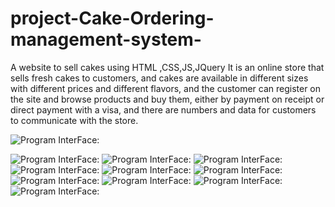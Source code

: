# project-Cake-Ordering-management-system-
A website to sell cakes using HTML ,CSS,JS,JQuery
It is an online store that sells fresh cakes to customers, and cakes are available in different sizes with different prices and different flavors,
and the customer can register on the site and browse products and buy them, either by payment on receipt or direct payment with a visa,
and there are numbers and data for customers to communicate with the store.

![	Program InterFace:](https://github.com/RdyhALzbydy/project-Cake-Ordering-management-system-/blob/4513481188d41c7610f3922bedef8f09ee633ea1/project(Cake%20Orderingmanagement%20system)/project(Cake%20Orderingmanagement%20system)/project_in/Images/%E2%80%8F%E2%80%8F%D9%84%D9%82%D8%B7%D8%A9%20%D8%A7%D9%84%D8%B4%D8%A7%D8%B4%D8%A9%20(9).png)

![	Program InterFace:](https://github.com/RdyhALzbydy/project-Cake-Ordering-management-system-/blob/1a513c7ba5e5bdf04a344795a85ec65a09091bb4/project(Cake%20Orderingmanagement%20system)/project(Cake%20Orderingmanagement%20system)/project_in/Images/%E2%80%8F%E2%80%8F%D9%84%D9%82%D8%B7%D8%A9%20%D8%A7%D9%84%D8%B4%D8%A7%D8%B4%D8%A9%20(10).png?raw=true) 
![	Program InterFace:](https://github.com/RdyhALzbydy/project-Cake-Ordering-management-system-/blob/1a513c7ba5e5bdf04a344795a85ec65a09091bb4/project(Cake%20Orderingmanagement%20system)/project(Cake%20Orderingmanagement%20system)/project_in/Images/%E2%80%8F%E2%80%8F%D9%84%D9%82%D8%B7%D8%A9%20%D8%A7%D9%84%D8%B4%D8%A7%D8%B4%D8%A9%20(11).png?raw=true) 
![	Program InterFace:](https://github.com/RdyhALzbydy/project-Cake-Ordering-management-system-/blob/1a513c7ba5e5bdf04a344795a85ec65a09091bb4/project(Cake%20Orderingmanagement%20system)/project(Cake%20Orderingmanagement%20system)/project_in/Images/%E2%80%8F%E2%80%8F%D9%84%D9%82%D8%B7%D8%A9%20%D8%A7%D9%84%D8%B4%D8%A7%D8%B4%D8%A9%20(12).png?raw=true) 
![	Program InterFace:](https://github.com/RdyhALzbydy/project-Cake-Ordering-management-system-/blob/1a513c7ba5e5bdf04a344795a85ec65a09091bb4/project(Cake%20Orderingmanagement%20system)/project(Cake%20Orderingmanagement%20system)/project_in/Images/%E2%80%8F%E2%80%8F%D9%84%D9%82%D8%B7%D8%A9%20%D8%A7%D9%84%D8%B4%D8%A7%D8%B4%D8%A9%20(13).png?raw=true) 
![	Program InterFace:](https://github.com/RdyhALzbydy/project-Cake-Ordering-management-system-/blob/1a513c7ba5e5bdf04a344795a85ec65a09091bb4/project(Cake%20Orderingmanagement%20system)/project(Cake%20Orderingmanagement%20system)/project_in/Images/%E2%80%8F%E2%80%8F%D9%84%D9%82%D8%B7%D8%A9%20%D8%A7%D9%84%D8%B4%D8%A7%D8%B4%D8%A9%20(14).png?raw=true) 
![	Program InterFace:](https://github.com/RdyhALzbydy/project-Cake-Ordering-management-system-/blob/1a513c7ba5e5bdf04a344795a85ec65a09091bb4/project(Cake%20Orderingmanagement%20system)/project(Cake%20Orderingmanagement%20system)/project_in/Images/%E2%80%8F%E2%80%8F%D9%84%D9%82%D8%B7%D8%A9%20%D8%A7%D9%84%D8%B4%D8%A7%D8%B4%D8%A9%20(15).png?raw=true) 
![	Program InterFace:](https://github.com/RdyhALzbydy/project-Cake-Ordering-management-system-/blob/1a513c7ba5e5bdf04a344795a85ec65a09091bb4/project(Cake%20Orderingmanagement%20system)/project(Cake%20Orderingmanagement%20system)/project_in/Images/%E2%80%8F%E2%80%8F%D9%84%D9%82%D8%B7%D8%A9%20%D8%A7%D9%84%D8%B4%D8%A7%D8%B4%D8%A9%20(16).png?raw=true) 
![	Program InterFace:](https://github.com/RdyhALzbydy/project-Cake-Ordering-management-system-/blob/1a513c7ba5e5bdf04a344795a85ec65a09091bb4/project(Cake%20Orderingmanagement%20system)/project(Cake%20Orderingmanagement%20system)/project_in/Images/%E2%80%8F%E2%80%8F%D9%84%D9%82%D8%B7%D8%A9%20%D8%A7%D9%84%D8%B4%D8%A7%D8%B4%D8%A9%20(17).png?raw=true) 
![	Program InterFace:](https://github.com/RdyhALzbydy/project-Cake-Ordering-management-system-/blob/1a513c7ba5e5bdf04a344795a85ec65a09091bb4/project(Cake%20Orderingmanagement%20system)/project(Cake%20Orderingmanagement%20system)/project_in/Images/%E2%80%8F%E2%80%8F%D9%84%D9%82%D8%B7%D8%A9%20%D8%A7%D9%84%D8%B4%D8%A7%D8%B4%D8%A9%20(18).png?raw=true) 
![	Program InterFace:](https://github.com/RdyhALzbydy/project-Cake-Ordering-management-system-/blob/1a513c7ba5e5bdf04a344795a85ec65a09091bb4/project(Cake%20Orderingmanagement%20system)/project(Cake%20Orderingmanagement%20system)/project_in/Images/%E2%80%8F%E2%80%8F%D9%84%D9%82%D8%B7%D8%A9%20%D8%A7%D9%84%D8%B4%D8%A7%D8%B4%D8%A9%20(19).png?raw=true) 


